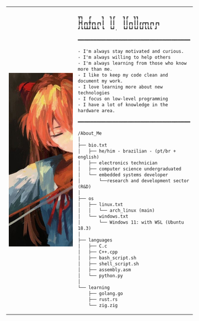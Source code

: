 <table>
  <tr>
    <td style="width: 50%;">
       <img src="https://github.com/RafaelVVolkmer/RafaelVVolkmer/blob/main/898cd2fa-399a-4252-8953-51e8e2dc887b.jpg" alt="Asuka" style="width: 200%; border: none;"/>
    </td>
    <td style="width: 50%; vertical-align: top;">
      <p style="font-family: monospace; font-size: 16px;">
       
    ┳┓  ┏    ┓  ┓┏   ┓┏  ┓┓        
    ┣┫┏┓╋┏┓┏┓┃  ┃┃   ┃┃┏┓┃┃┏┏┳┓┏┓┏┓
    ┛┗┗┻┛┗┻┗ ┗  ┗┛.  ┗┛┗┛┗┛┗┛┗┗┗ ┛ 
━━━━━━━━━━━━━━━━━━━━━━━━━━━━━━━━━━━━
  </p>
  
    - I'm always stay motivated and curious.
    - I'm always willing to help others
    - I'm always learning from those who know more than me.
    - I like to keep my code clean and document my work.
    - I love learning more about new technologies
    - I focus on low-level programming
    - I have a lot of knowledge in the hardware area.
━━━━━━━━━━━━━━━━━━━━━━━━━━━━━━━━━━━━
</p>

    /About_Me
    │
    ├── bio.txt
    │   ├── he/him - brazilian - (pt/br + english)
    │   ├── electronics technician
    │   ├── computer science undergraduated
    │   └── embedded systems developer 
    │       └──research and development sector (R&D)
    │
    ├── os
    │   ├── linux.txt
    │   │   └── arch_linux (main)
    │   └── windows.txt
    │       └── Windows 11: with WSL (Ubuntu 18.3)
    │
    ├── languages
    │   ├── C.c
    │   ├── C++.cpp
    │   ├── bash_script.sh
    │   ├── shell_script.sh
    │   ├── assembly.asm
    │   └── python.py
    │
    └── learning
        ├── golang.go
        ├── rust.rs
        └── zig.zig
  
  </tr>
</table>
